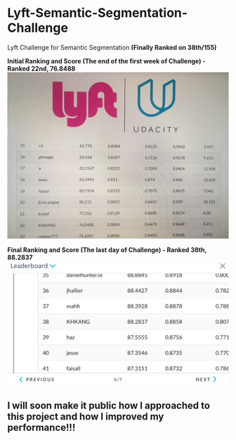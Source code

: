 # Lyft-Semantic-Segmentation-Challenge
Lyft Challenge for Semantic Segmentation __(Finally Ranked on 38th/155)__

__Initial Ranking and Score (The end of the first week of Challenge) - Ranked 22nd, 76.8488__
![Test image](https://github.com/KHKANG36/Lyft-Semantic-Segmentation-Challenge/blob/master/data/challenge_result/Initial_score.JPG)

__Final Ranking and Score (The last day of Challenge) - Ranked 38th, 88.2837__
![Test image](https://github.com/KHKANG36/Lyft-Semantic-Segmentation-Challenge/blob/master/data/challenge_result/Final_score.PNG)

## I will soon make it public how I approached to this project and how I improved my performance!!!  
